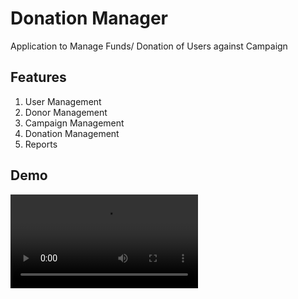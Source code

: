 # Donation Manager
Application to Manage Funds/ Donation of Users against Campaign

## Features
1. User Management
2. Donor Management
3. Campaign Management
4. Donation Management
5. Reports

## Demo
<video controls>
  <source src="https://github.com/balasubhramanian/donation-manager/blob/gh-pages/donation-v1.mp4?raw=true" type="video/mp4">
  Your browser does not support the video tag.
</video>
